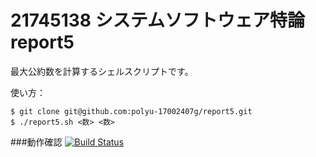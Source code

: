 # 21745138 システムソフトウェア特論 report5
最大公約数を計算するシェルスクリプトです。

使い方：
```
$ git clone git@github.com:polyu-17002407g/report5.git
$ ./report5.sh <数> <数>
```

###動作確認
[![Build Status](https://travis-ci.com/polyu-17002407g/report5.svg?branch=main)](https://travis-ci.com/github/polyu-17002407g/report5)
